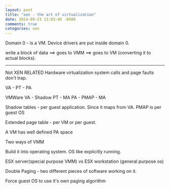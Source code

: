 ```yaml
---
layout: post
title: "xen - the art of virtualization"
date: 2014-09-23 13:03:46 -0500
comments: true
categories: xen
---
```


Domain 0 - is a VM. Device drivers are put inside domain 0.

write a block of data ==> goes to VMM ==> goes to VM (converting it to actual blocks).

---
Not XEN RELATED
Hardware virtualization
system calls and page faults don't trap.


VA - PT - PA

VMWare
VA - Shadow PT - MA
PA - PMAP - MA



Shadow tables - per guest application. Since it maps from VA.
PMAP is per guest OS

Extended page table - per VM or per guest.

A VM has well defined PA space

Two ways of VMM

Build it into operating system.
OS like explicitly running.

ESX server(special purpose VMM) vs ESX workstation (general purpose os)


Double Paging - two different pieces of software working on it.

Force guest OS to use it's own paging algorithm
